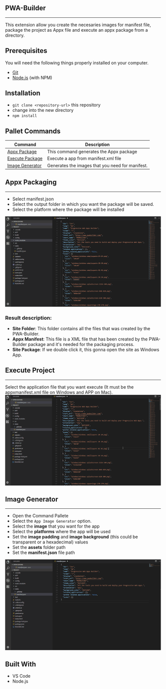 ## PWA-Builder
<hr/>

This extension allow you create the necesaries images for manifest file, package the project as Appx file and execute an appx package from a directory.

## Prerequisites

You will need the following things properly installed on your computer.

* [Git](http://git-scm.com/)
* [Node.js](http://nodejs.org/) (with NPM)

## Installation

* `git clone <repository-url>` this repository
* change into the new directory
* `npm install`

## Pallet Commands

|  **&nbsp;&nbsp;&nbsp;&nbsp;&nbsp;&nbsp;Command&nbsp;&nbsp;&nbsp;&nbsp;&nbsp;&nbsp;** | **Description** |
| ----------------- | --------------- |
| <a href="README.md#appxpackage">Appx Package</a>       | This command generates the Appx package |
| <a href="README.md#exepackage">Execute Package</a>    | Execute a app from manifest.xml file |
| <a href="README.md#imggen">Image Generator</a>    | Generates the images that you need for manifest.   |


<div id="appxpackage"></div>

## Appx Packaging
<hr>

* Select manifest.json
* Select the output folder in which you want the package will be saved.
* Select the platform where the package will be installed

![Picture](Readme-Files/AppxPackaging-Images/AppxPackagingProcess.gif)

### Result description: 

* __Site Folder__: This folder contains all the files that was created by the PWA-Builder.
* __Appx Manifest__: This file is a XML file that has been created by the PWA-Builder package and it's needed for the packaging process.
* __Site Package__: If we double click it, this gonna open the site as Windows App.
<div id="exepackage"></div>


## Execute Project
<hr>

Select the application file that you want execute (It must be the appxmanifest.xml file on Windows and APP on Mac). <br>
![Picture](Readme-Files/ExecuteProject-Images/ExecuteProjectProcess.gif)

<div id="imggen"></div>


## Image Generator
<hr>


* Open the Command Pallete 
* Select the `App Image Generator` option.
* Select the __image__ that you want for the app
* Select the __platforms__ where the app will be used 
* Set the __image padding__ and __image background__ (this could be transparent or a hexadecimal) values
* Set the __assets__ folder path
* Set the __manifest.json__ file path 

![Picture](Readme-Files/ImageGenerator-Images/ImageGeneratorProcess.gif)

## Built With

* VS Code
* Node.js

